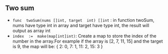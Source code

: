 ## Two sum

- `func  twoSum(nums []int, target  int) []int` : in function twoSum, nums have type int in array and target have type int, the result will output as array int
- `index  :=  make(map[int]int)`: Create a map to store the index of the number in the array.For example if the array is [2, 7, 11, 15] and the target is 9, the map will be:
  {
  2: 0,
  7: 1,
  11: 2,
  15: 3
  }

